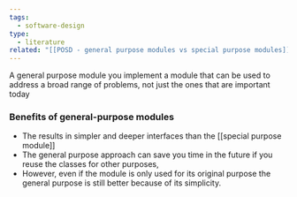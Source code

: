 ```yaml
---
tags:
  - software-design
type:
  - literature
related: "[[POSD - general purpose modules vs special purpose modules]]"
---
```

A general purpose module you implement a module that can be used to address a broad range of problems, not just the ones that are important today

### Benefits of general-purpose modules
- The results in simpler and deeper interfaces than the [[special purpose module]]
- The general purpose approach can save you time in the future if you reuse the classes for other purposes,
- However, even if the module is only used for its original purpose the general purpose is still better because of its simplicity.
